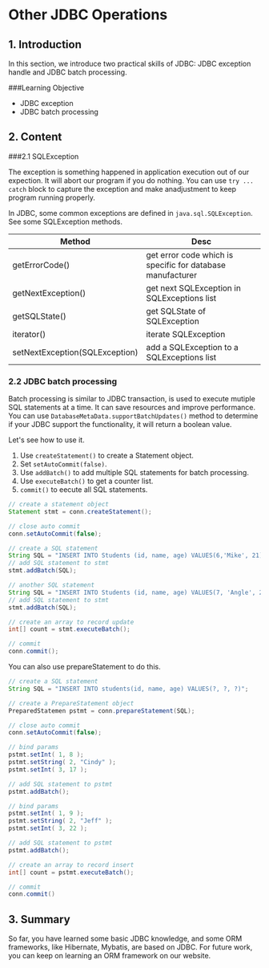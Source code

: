 # Other JDBC Operations

## 1. Introduction

In this section, we introduce two practical skills of JDBC: JDBC exception handle and JDBC batch processing.

###Learning Objective

- JDBC exception
- JDBC batch processing

## 2. Content

###2.1 SQLException

The exception is something happened in application execution out of our expection. It will abort our program if you do nothing. You can use `try ... catch` block to capture the exception and make anadjustment to keep program running properly.

In JDBC, some common exceptions are defined in `java.sql.SQLException`. See some SQLException methods.

|Method|Desc|
|-|-|
|getErrorCode()|get error code which is specific for database manufacturer|
|getNextException()|get next SQLException in SQLExceptions list|
|getSQLState()|get SQLState of SQLException|
|iterator()|iterate SQLException|
|setNextException(SQLException)|add a SQLException to a SQLExceptions list|

### 2.2 JDBC batch processing

Batch processing is similar to JDBC transaction, is used to execute mutiple SQL statements at a time. It can save resources and improve performance. You can use `DatabaseMetaData.supportBatchUpdates()` method to determine if your JDBC support the functionality, it will return a boolean value.

Let's see how to use it.

1. Use `createStatement()` to create a Statement object.
2. Set `setAutoCommit(false)`.
3. Use `addBatch()` to add multiple SQL statements for batch processing.
4. Use `executeBatch()` to get a counter list.
5. `commit()` to eecute all SQL statements.

```java
// create a statement object
Statement stmt = conn.createStatement();

// close auto commit
conn.setAutoCommit(false);

// create a SQL statement
String SQL = "INSERT INTO Students (id, name, age) VALUES(6,'Mike', 21)";
// add SQL statement to stmt
stmt.addBatch(SQL);

// another SQL statement
String SQL = "INSERT INTO Students (id, name, age) VALUES(7, 'Angle', 23)";
// add SQL statement to stmt
stmt.addBatch(SQL);

// create an array to record update
int[] count = stmt.executeBatch();

// commit
conn.commit();
```

You can also use prepareStatement to do this.

```java
// create a SQL statement
String SQL = "INSERT INTO students(id, name, age) VALUES(?, ?, ?)";

// create a PrepareStatement object
PreparedStatemen pstmt = conn.prepareStatement(SQL);

// close auto commit
conn.setAutoCommit(false);

// bind params
pstmt.setInt( 1, 8 );
pstmt.setString( 2, "Cindy" );
pstmt.setInt( 3, 17 );

// add SQL statement to pstmt 
pstmt.addBatch();

// bind params
pstmt.setInt( 1, 9 );
pstmt.setString( 2, "Jeff" );
pstmt.setInt( 3, 22 );

// add SQL statement to pstmt
pstmt.addBatch();

// create an array to record insert
int[] count = pstmt.executeBatch();

// commit
conn.commit()
```

## 3. Summary

So far, you have learned some basic JDBC knowledge, and some ORM frameworks, like Hibernate, Mybatis, are based on JDBC. For future work, you can keep on learning an ORM framework on our website.